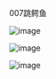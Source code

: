 007跳鳄鱼

![image](https://user-images.githubusercontent.com/50080058/112448589-82d78680-8d8d-11eb-8de0-935911e08deb.png)

![image](https://user-images.githubusercontent.com/50080058/112448646-94b92980-8d8d-11eb-9ebd-212a978f2da4.png)

![image](https://user-images.githubusercontent.com/50080058/112448667-9aaf0a80-8d8d-11eb-99e5-2d9211d0a541.png)
